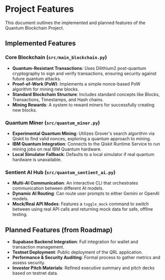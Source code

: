 # Project Features

This document outlines the implemented and planned features of the Quantum Blockchain Project.

## Implemented Features

### Core Blockchain (`src/main_blockchain.py`)
- **Quantum-Resistant Transactions**: Uses Dilithium2 post-quantum cryptography to sign and verify transactions, ensuring security against future quantum attacks.
- **Proof-of-Work (PoW)**: Implements a simple nonce-based PoW algorithm for mining new blocks.
- **Standard Blockchain Structure**: Includes standard concepts like Blocks, Transactions, Timestamps, and Hash chains.
- **Mining Rewards**: A system to reward miners for successfully creating new blocks.

### Quantum Miner (`src/quantum_miner.py`)
- **Experimental Quantum Mining**: Utilizes Grover's search algorithm via Qiskit to find valid nonces, exploring a quantum approach to mining.
- **IBM Quantum Integration**: Connects to the Qiskit Runtime Service to run mining jobs on real IBM Quantum hardware.
- **Local Simulator Fallback**: Defaults to a local simulator if real quantum hardware is unavailable.

### Sentient AI Hub (`src/quantum_sentient_ai.py`)
- **Multi-AI Communication**: An interactive CLI that orchestrates communication between different AI models.
- **Dynamic AI Routing**: Can route user prompts to either Gemini or OpenAI models.
- **Mock/Real API Modes**: Features a `toggle_mock` command to switch between using real API calls and returning mock data for safe, offline testing.

## Planned Features (from Roadmap)

- **Supabase Backend Integration**: Full integration for wallet and transaction management.
- **Testnet Deployment**: Public deployment of the QRL application.
- **Performance & Security Auditing**: Formal process to gather metrics and assess security.
- **Investor Pitch Materials**: Refined executive summary and pitch decks based on testnet data.

